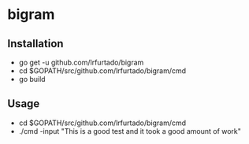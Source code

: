 # bigram

## Installation

- go get -u github.com/lrfurtado/bigram
- cd $GOPATH/src/github.com/lrfurtado/bigram/cmd
- go build

## Usage 

- cd $GOPATH/src/github.com/lrfurtado/bigram/cmd
- ./cmd -input "This is a good test and it took a good amount of work"
